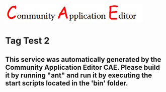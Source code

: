 ![CAE](https://github.com/PhilCAEOrg/microservice-172/blob/master/img/logo.png)  

Tag Test 2
===================


This service was automatically generated by the Community Application Editor CAE. Please build it by running "ant" and run it by executing the start scripts located in the 'bin' folder.
---------------
